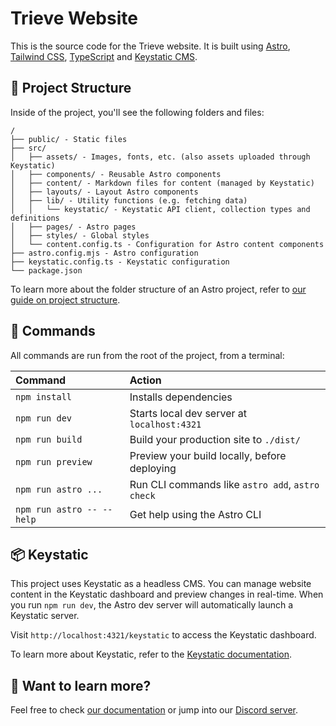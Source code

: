 # Trieve Website

This is the source code for the Trieve website. It is built using [Astro](https://astro.build/), [Tailwind CSS](https://tailwindcss.com/), [TypeScript](https://www.typescriptlang.org/) and [Keystatic CMS](https://keystatics.com/).

## 🚀 Project Structure

Inside of the project, you'll see the following folders and files:

```text
/
├── public/ - Static files
├── src/
│   ├── assets/ - Images, fonts, etc. (also assets uploaded through Keystatic)
│   ├── components/ - Reusable Astro components
│   ├── content/ - Markdown files for content (managed by Keystatic)
│   ├── layouts/ - Layout Astro components
│   ├── lib/ - Utility functions (e.g. fetching data)
│   │   └── keystatic/ - Keystatic API client, collection types and definitions
│   ├── pages/ - Astro pages
│   ├── styles/ - Global styles
│   └── content.config.ts - Configuration for Astro content components
├── astro.config.mjs - Astro configuration
├── keystatic.config.ts - Keystatic configuration
└── package.json
```

To learn more about the folder structure of an Astro project, refer to [our guide on project structure](https://docs.astro.build/en/basics/project-structure/).

## 🧞 Commands

All commands are run from the root of the project, from a terminal:

| Command                   | Action                                           |
| :------------------------ | :----------------------------------------------- |
| `npm install`             | Installs dependencies                            |
| `npm run dev`             | Starts local dev server at `localhost:4321`      |
| `npm run build`           | Build your production site to `./dist/`          |
| `npm run preview`         | Preview your build locally, before deploying     |
| `npm run astro ...`       | Run CLI commands like `astro add`, `astro check` |
| `npm run astro -- --help` | Get help using the Astro CLI                     |

## 📦 Keystatic

This project uses Keystatic as a headless CMS. You can manage website content in the Keystatic dashboard and preview changes in real-time.
When you run `npm run dev`, the Astro dev server will automatically launch a Keystatic server.

Visit `http://localhost:4321/keystatic` to access the Keystatic dashboard.

To learn more about Keystatic, refer to the [Keystatic documentation](https://keystatic.com/docs/introduction/).

## 👀 Want to learn more?

Feel free to check [our documentation](https://docs.astro.build) or jump into our [Discord server](https://astro.build/chat).
